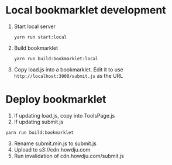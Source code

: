 # Local bookmarklet development

1. Start local server
   ```shell
   yarn run start:local
   ```
2. Build bookmarklet 
   ```shell
   yarn run build:bookmarklet:local
   ```
3. Copy load.js into a bookmarklet.  Edit it to use `http://localhost:3000/submit.js` as the URL

# Deploy bookmarklet

1. If updating load.js, copy into ToolsPage.js
2. If updating submit.js
  ```shell
  yarn run build:bookmarklet
  ```
3. Rename submit.min.js to submit.js
4. Upload to s3://cdn.howdju.com
5. Run invalidation of cdn.howdju.com/submit.js
